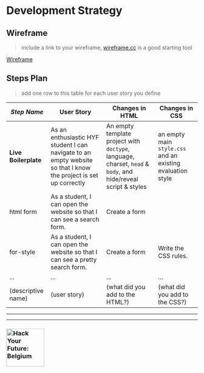 # Development Strategy

## Wireframe

> include a link to your wireframe, [wireframe.cc](https://wireframe.cc) is a good starting tool

[Wireframe](https://wireframe.cc/JF60su)

## Steps Plan

> add one row to this table for each user story you define

| _Step Name_ | User Story | Changes in HTML | Changes in CSS |
| --- | --- | --- | --- |
| __Live Boilerplate__ | As an enthusiastic HYF student I can navigate to an empty website so that I know the project is set up correctly | An empty template project with `doctype`, language, charset, `head` & `body`, and hide/reveal script & styles | an empty main `style.css` and an existing evaluation style |
| html form | As a student, I can open the website so that I can see a search form.| Create a form  |  |
| for-style | As a student, I can open the website so that I can see a pretty search form.| Create a form  | Write the CSS rules. |
| ... | ... | ... | ... |
| (descriptive name) | (user story) | (what did you add to the HTML?) | (what did you add to the CSS?) |


---
---

### <a href="https://hackyourfuture.be" target="_blank"><img src="https://user-images.githubusercontent.com/18554853/63941625-4c7c3d00-ca6c-11e9-9a76-8d5e3632fe70.jpg" width="100" height="100" alt="Hack Your Future: Belgium"></a>
